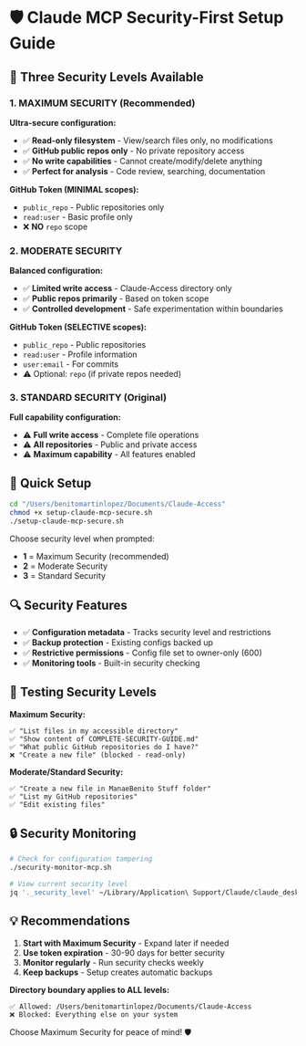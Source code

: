 # 🛡️ Claude MCP Security-First Setup Guide

## 🔐 Three Security Levels Available

### 1. **MAXIMUM SECURITY** (Recommended)
**Ultra-secure configuration:**
- ✅ **Read-only filesystem** - View/search files only, no modifications
- ✅ **GitHub public repos only** - No private repository access  
- ✅ **No write capabilities** - Cannot create/modify/delete anything
- ✅ **Perfect for analysis** - Code review, searching, documentation

**GitHub Token (MINIMAL scopes):**
- `public_repo` - Public repositories only
- `read:user` - Basic profile only
- ❌ **NO** `repo` scope

### 2. **MODERATE SECURITY**
**Balanced configuration:**
- ✅ **Limited write access** - Claude-Access directory only
- ✅ **Public repos primarily** - Based on token scope
- ✅ **Controlled development** - Safe experimentation within boundaries

**GitHub Token (SELECTIVE scopes):**
- `public_repo` - Public repositories
- `read:user` - Profile information
- `user:email` - For commits
- ⚠️ Optional: `repo` (if private repos needed)

### 3. **STANDARD SECURITY** (Original)
**Full capability configuration:**
- ⚠️ **Full write access** - Complete file operations
- ⚠️ **All repositories** - Public and private access
- ⚠️ **Maximum capability** - All features enabled

## 🚀 Quick Setup

```bash
cd "/Users/benitomartinlopez/Documents/Claude-Access"
chmod +x setup-claude-mcp-secure.sh
./setup-claude-mcp-secure.sh
```

Choose security level when prompted:
- **1** = Maximum Security (recommended)
- **2** = Moderate Security  
- **3** = Standard Security

## 🔍 Security Features

- ✅ **Configuration metadata** - Tracks security level and restrictions
- ✅ **Backup protection** - Existing configs backed up
- ✅ **Restrictive permissions** - Config file set to owner-only (600)
- ✅ **Monitoring tools** - Built-in security checking

## 🧪 Testing Security Levels

**Maximum Security:**
```
✅ "List files in my accessible directory"
✅ "Show content of COMPLETE-SECURITY-GUIDE.md"
✅ "What public GitHub repositories do I have?"
❌ "Create a new file" (blocked - read-only)
```

**Moderate/Standard Security:**
```
✅ "Create a new file in ManaeBenito Stuff folder"
✅ "List my GitHub repositories"
✅ "Edit existing files"
```

## 🔒 Security Monitoring

```bash
# Check for configuration tampering
./security-monitor-mcp.sh

# View current security level
jq '._security_level' ~/Library/Application\ Support/Claude/claude_desktop_config.json
```

## 💡 Recommendations

1. **Start with Maximum Security** - Expand later if needed
2. **Use token expiration** - 30-90 days for better security
3. **Monitor regularly** - Run security checks weekly
4. **Keep backups** - Setup creates automatic backups

**Directory boundary applies to ALL levels:**
```
✅ Allowed: /Users/benitomartinlopez/Documents/Claude-Access
❌ Blocked: Everything else on your system
```

Choose Maximum Security for peace of mind! 🛡️
